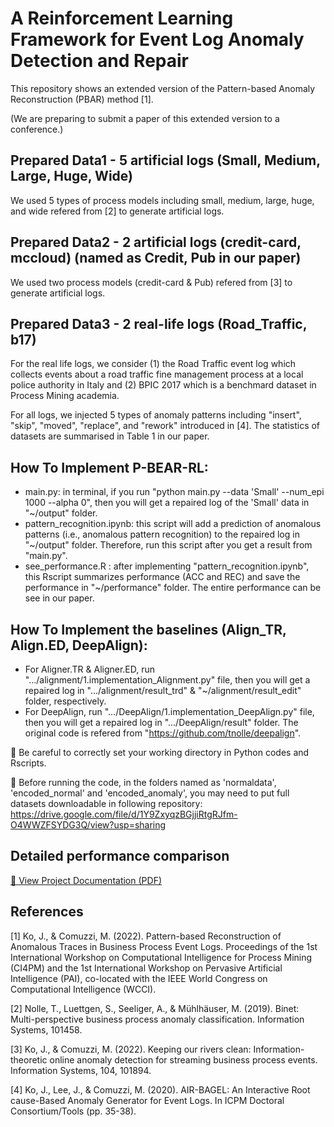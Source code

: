# A Reinforcement Learning Framework for Event Log Anomaly Detection and Repair

This repository shows an extended version of the Pattern-based Anomaly Reconstruction (PBAR) method [1].

(We are preparing to submit a paper of this extended version to a conference.)

## Prepared Data1 - 5 artificial logs (Small, Medium, Large, Huge, Wide)
We used 5 types of process models including small, medium, large, huge, and wide refered from [2] to generate artificial logs.

## Prepared Data2 - 2 artificial logs (credit-card, mccloud) (named as Credit, Pub in our paper)
We used two process models (credit-card & Pub) refered from [3] to generate artificial logs.

## Prepared Data3 - 2 real-life logs (Road_Traffic, b17)
For the real life logs, we consider (1) the Road Traffic event log which collects events about a road traffic fine management process at a local police authority in Italy and (2) BPIC 2017 which is a benchmard dataset in Process Mining academia.

For all logs, we injected 5 types of anomaly patterns including "insert", "skip", "moved", "replace", and "rework" introduced in [4]. The statistics of datasets are summarised in Table 1 in our paper.

## How To Implement P-BEAR-RL:
- main.py: in terminal, if you run "python main.py --data 'Small' --num_epi 1000 --alpha 0", then you will get a repaired log of the 'Small' data in "~/output" folder.
- pattern_recognition.ipynb: this script will add a prediction of anomalous patterns (i.e., anomalous pattern recognition) to the repaired log in "~/output" folder. Therefore, run this script after you get a result from "main.py".
- see_performance.R : after implementing "pattern_recognition.ipynb", this Rscript summarizes performance (ACC and REC) and save the performance in "~/performance" folder. The entire performance can be see in our paper.

## How To Implement the baselines (Align_TR, Align.ED, DeepAlign):
- For Aligner.TR & Aligner.ED, run ".../alignment/1.implementation_Alignment.py" file, then you will get a repaired log in ".../alignment/result_trd" & "~/alignment/result_edit" folder, respectively.
- For DeepAlign, run ".../DeepAlign/1.implementation_DeepAlign.py" file, then you will get a repaired log in ".../DeepAlign/result" folder. The original code is refered from "https://github.com/tnolle/deepalign".
  
&#x1F53A; Be careful to correctly set your working directory in Python codes and Rscripts.

&#x1F53A; Before running the code, in the folders named as 'normaldata', 'encoded_normal' and 'encoded_anomaly', you may need to put full datasets downloadable in following repository: https://drive.google.com/file/d/1Y9ZxyqzBGjjiRtgRJfm-O4WWZFSYDG3Q/view?usp=sharing

## Detailed performance comparison

[📄 View Project Documentation (PDF)](additional_performance.pdf)

## References

[1] Ko, J., & Comuzzi, M. (2022). Pattern-based Reconstruction of Anomalous Traces in Business Process Event Logs. Proceedings of the 1st International Workshop on Computational Intelligence for Process Mining (CI4PM) and the 1st International Workshop on Pervasive Artificial Intelligence (PAI), co-located with the IEEE World Congress on Computational Intelligence (WCCI).

[2] Nolle, T., Luettgen, S., Seeliger, A., & Mühlhäuser, M. (2019). Binet: Multi-perspective business process anomaly classification. Information Systems, 101458.

[3] Ko, J., & Comuzzi, M. (2022). Keeping our rivers clean: Information-theoretic online anomaly detection for streaming business process events. Information Systems, 104, 101894.

[4] Ko, J., Lee, J., & Comuzzi, M. (2020). AIR-BAGEL: An Interactive Root cause-Based Anomaly Generator for Event Logs. In ICPM Doctoral Consortium/Tools (pp. 35-38).


 
